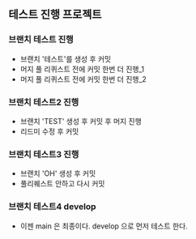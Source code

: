## 테스트 진행 프로젝트

### 브랜치 테스트 진행
* 브랜치 '테스트'를 생성 후 커밋
* 머지 풀 리퀴스트 전에 커밋 한번 더 진행_1
* 머지 풀 리퀴스트 전에 커밋 한번 더 진행_2


### 브랜치 테스트2 진행
* 브랜치 'TEST' 생성 후 커밋 후 머지 진행
* 리드미 수정 후 커밋

### 브랜치 테스트3 진행
* 브랜치 'OH' 생성 후 커밋
* 풀리퀘스트 안하고 다시 커밋

### 브랜치 테스트4 develop
* 이젠 main 은 최종이다. develop 으로 먼저 테스트 한다. 